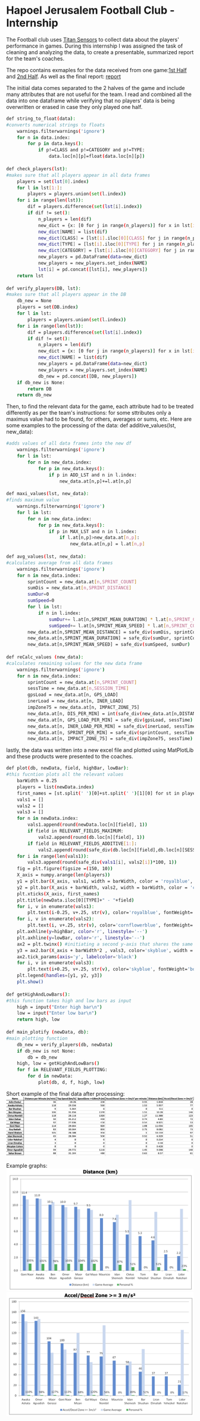 # Hapoel Jerusalem Football Club - Internship

The Football club uses [Titan Sensors](https://www.titansensor.com/) to collect data about the players' performance in games.
During this internship I was assigned the task of cleaning and analyzing the data, to create a presentable, summarized report for the team's coaches.

The repo contains exmaples for the data received from one game:[1st Half](https://github.com/rotemarie/HJFC/blob/master/1st_Half.xlsx) and [2nd Half](https://github.com/rotemarie/HJFC/blob/master/2nd_Half.xlsx).
As well as the final report: [report](https://github.com/rotemarie/HJFC/blob/master/reportExample.pdf)

The initial data comes separated to the 2 halves of the game and include many attributes that are not useful for the team.
I read and combined all the data into one dataframe while verifying that no players' data is being overwritten or erased in case they only played one half.

```bash
def string_to_float(data):
#converts numerical strings to floats
    warnings.filterwarnings('ignore')
    for n in data.index:
        for p in data.keys():
            if p!=CLASS and p!=CATEGORY and p!=TYPE:
                data.loc[n][p]=float(data.loc[n][p])

def check_players(lst):
#makes sure that all players appear in all data frames
    players = set(lst[0].index)
    for l in lst[1:]:
        players = players.union(set(l.index))
    for i in range(len(lst)):
        dif = players.difference(set(lst[i].index))
        if dif != set():
            n_players = len(dif)
            new_dict = {x: [0 for j in range(n_players)] for x in lst[i].keys()}
            new_dict[NAME] = list(dif)
            new_dict[CLASS] = [lst[i].iloc[0][CLASS] for j in range(n_players)]
            new_dict[TYPE] = [lst[i].iloc[0][TYPE] for j in range(n_players)]
            new_dict[CATEGORY] = [lst[i].iloc[0][CATEGORY] for j in range(n_players)]
            new_players = pd.DataFrame(data=new_dict)
            new_players = new_players.set_index(NAME)
            lst[i] = pd.concat([lst[i], new_players])
    return lst

def verify_players(DB, lst):
#makes sure that all players appear in the DB
    db_new = None
    players = set(DB.index)
    for l in lst:
        players = players.union(set(l.index))
    for i in range(len(lst)):
        dif = players.difference(set(lst[i].index))
        if dif != set():
            n_players = len(dif)
            new_dict = {x: [0 for j in range(n_players)] for x in lst[i].keys()}
            new_dict[NAME] = list(dif)
            new_players = pd.DataFrame(data=new_dict)
            new_players = new_players.set_index(NAME)
            db_new = pd.concat([DB, new_players])
    if db_new is None:
        return DB
    return db_new
```

Then, to find the relevant data for the game, each attribute had to be treated differently as per the team's instructions: for some sttributes only a maximus value had to be found, for others, averages or sums, etc.
Here are some examples to the processing of the data:
def additive_values(lst, new_data):

```bash
#adds values of all data frames into the new df
    warnings.filterwarnings('ignore')
    for l in lst:
        for n in new_data.index:
            for p in new_data.keys():
                if p in ADD_LST and n in l.index:
                    new_data.at[n,p]+=l.at[n,p]

def maxi_values(lst, new_data):
#finds maximum value
    warnings.filterwarnings('ignore')
    for l in lst:
        for n in new_data.index:
            for p in new_data.keys():
                if p in MAX_LST and n in l.index:
                    if l.at[n,p]>new_data.at[n,p]:
                        new_data.at[n,p] = l.at[n,p]

def avg_values(lst, new_data):
#calculates average from all data frames
    warnings.filterwarnings('ignore')
    for n in new_data.index:
        sprintCount = new_data.at[n,SPRINT_COUNT]
        sumDis = new_data.at[n,SPRINT_DISTANCE]
        sumDur=0
        sumSpeed=0
        for l in lst:
            if n in l.index:
                sumDur+= l.at[n,SPRINT_MEAN_DURATION] * l.at[n,SPRINT_COUNT]
                sumSpeed+= l.at[n,SPRINT_MEAN_SPEED] * l.at[n,SPRINT_COUNT] * l.at[n,SPRINT_MEAN_DURATION]
        new_data.at[n,SPRINT_MEAN_DISTANCE] = safe_div(sumDis, sprintCount)
        new_data.at[n,SPRINT_MEAN_DURATION] = safe_div(sumDur, sprintCount)
        new_data.at[n,SPRINT_MEAN_SPEED] = safe_div(sumSpeed, sumDur)

def reCalc_values (new_data):
#calculates remaining values for the new data frame 
    warnings.filterwarnings('ignore')
    for n in new_data.index:
        sprintCount = new_data.at[n,SPRINT_COUNT]
        sessTime = new_data.at[n,SESSION_TIME]
        gpsLoad = new_data.at[n, GPS_LOAD]
        inerLoad = new_data.at[n, INER_LOAD]
        impZone75 = new_data.at[n, IMPACT_ZONE_75]
        new_data.at[n, DIS_PER_MIN] = int(safe_div(new_data.at[n,DISTANCE], sessTime) * 1000)
        new_data.at[n, GPS_LOAD_PER_MIN] = safe_div(gpsLoad, sessTime)
        new_data.at[n, INER_LOAD_PER_MIN] = safe_div(inerLoad, sessTime)
        new_data.at[n, SPRINT_PER_MIN] = safe_div(sprintCount, sessTime)
        new_data.at[n, IMPACT_ZONE_75] = safe_div(impZone75, sessTime)
  ```

lastly, the data was written into a new excel file and plotted using MatPlotLib and these products were presented to the coaches.
```bash
def plot(db, newData, field, highBar, lowBar):
#this fucntion plots all the relevant values
    barWidth = 0.25
    players = list(newData.index)
    first_names = [st.split(' ')[0]+st.split(' ')[1][0] for st in players]
    vals1 = []
    vals2 = []
    vals3 = []
    for n in newData.index:
        vals1.append(round(newData.loc[n][field], 1))
        if field in RELEVANT_FIELDS_MAXIMUM:
            vals2.append(round(db.loc[n][field], 1))
        if field in RELEVANT_FIELDS_ADDITIVE[1:]:
            vals2.append(round(safe_div(db.loc[n][field],db.loc[n][SESSION_TIME])*90, 1))
    for i in range(len(vals1)):
        vals3.append(round(safe_div(vals1[i], vals2[i])*100, 1))
    fig = plt.figure(figsize =(150, 10))
    X_axis = numpy.arange(len(players))
    y1 = plt.bar(X_axis, vals1, width = barWidth, color = 'royalblue', label = field)
    y2 = plt.bar(X_axis + barWidth, vals2, width = barWidth, color = 'cornflowerblue', label = 'Game Average')
    plt.xticks(X_axis, first_names)
    plt.title(newData.iloc[0][TYPE]+" - "+field)
    for i, v in enumerate(vals1):
        plt.text(i-0.25, v+.25, str(v), color='royalblue', fontWeight='bold', size=8)
    for i, v in enumerate(vals2):
        plt.text(i, v+.25, str(v), color='cornflowerblue', fontWeight='bold', size=8)
    plt.axhline(y=highBar, color='r', linestyle='--')
    plt.axhline(y=lowBar, color='r', linestyle='--') 
    ax2 = plt.twinx() #initiating a second y-axis that shares the same x-axis
    y3 = ax2.bar(X_axis + barWidth*2 , vals3, color='skyblue', width = barWidth, label = 'Proportion')
    ax2.tick_params(axis='y', labelcolor='black')
    for i, v in enumerate(vals3):
        plt.text(i+0.25, v+.25, str(v), color='skyblue', fontWeight='bold', size=8)
    plt.legend(handles=[y1, y2, y3])
    plt.show()

def getHighAndLowBars():
#this function takes high and low bars as input
    high = input("Enter high bar\n")
    low = input("Enter low bar\n")
    return high, low

def main_plotify (newData, db):
#main plotting function
    db_new = verify_players(db, newData)
    if db_new is not None:
        db = db_new
    high, low = getHighAndLowBars()
    for f in RELEVANT_FIELDS_PLOTTING:
        for d in newData:
            plot(db, d, f, high, low)
```

Short example of the final data after processing:
![](https://github.com/rotemarie/HJFC/blob/master/summary.png)

Example graphs:
![](https://github.com/rotemarie/HJFC/blob/master/g1.png)
![](https://github.com/rotemarie/HJFC/blob/master/g2.png)

